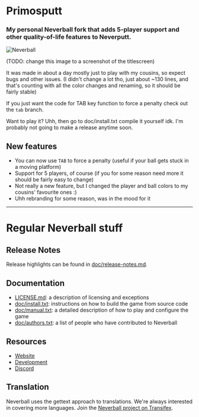 # Primosputt
### My personal Neverball fork that adds 5-player support and other quality-of-life features to Neverputt.

![Neverball](https://neverball.org/images/shots/01-neverball-easy/easy-07-01.jpg)

(TODO: change this image to a screenshot of the titlescreen)

It was made in about a day mostly just to play with my cousins, so expect bugs and other issues.
(I didn't change a lot tho, just about ~130 lines, and that's counting with all the color changes and renaming, so it should be fairly stable)

If you just want the code for TAB key function to force a penalty check out the `tab` branch.

Want to play it? Uhh, then go to doc/install.txt compile it yourself idk. I'm probably not going to make a release anytime soon.

## New features

- You can now use `TAB` to force a penalty (useful if your ball gets stuck in a moving platform)
- Support for 5 players, of course (if you for some reason need more it should be fairly easy to change)
- Not really a new feature, but I changed the player and ball colors to my cousins' favourite ones :)
- Uhh rebranding for some reason, was in the mood for it

---
# Regular Neverball stuff

## Release Notes

Release highlights can be found in [doc/release-notes.md](doc/release-notes.md).

## Documentation

* [LICENSE.md](LICENSE.md): a description of licensing and exceptions
* [doc/install.txt](doc/install.txt): instructions on how to build the
  game from source code
* [doc/manual.txt](doc/manual.txt): a detailed description of how to
  play and configure the game
* [doc/authors.txt](doc/authors.txt): a list of people who have
  contributed to Neverball

## Resources

* [Website](https://neverball.org/)
* [Development](http://github.com/Neverball)
* [Discord](https://discord.gg/HhMfr4N6H6)

## Translation

Neverball uses the gettext approach to translations. We're always
interested in covering more languages. Join the
[Neverball project on Transifex](https://www.transifex.com/neverball/neverball/).

